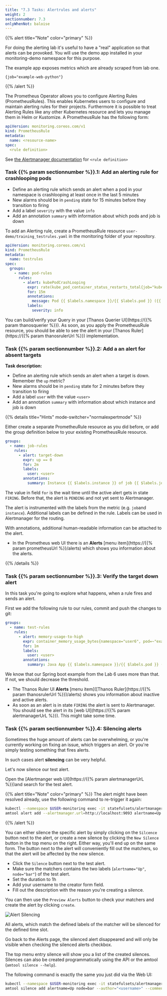 ```yaml
---
title: "7.3 Tasks: Alertrules and alerts"
weight: 2
sectionnumber: 7.3
onlyWhenNot: baloise
---
```


{{% alert title="Note" color="primary" %}}

For doing the alerting lab it's useful to have a "real" application so that alerts can be provoked. You will use the demo app installed in your  monitoring-demo namespace for this purpose.

The example app exposes metrics which are already scraped from lab one.

```promql
{job="example-web-python"}
```

{{% /alert %}}

The Prometheus Operator allows you to configure Alerting Rules (PrometheusRules). This enables Kubernetes users to configure and maintain alerting rules for their projects. Furthermore it is possible to treat Alerting Rules like any other Kubernetes resource and lets you manage them in Helm or Kustomize. A PrometheusRule has the following form:

```yaml
apiVersion: monitoring.coreos.com/v1
kind: PrometheusRule
metadata:
  name: <resource-name>
spec:
  <rule definition>
```

See [the Alertmanager documentation](https://prometheus.io/docs/prometheus/latest/configuration/alerting_rules/) for `<rule definition>`


### Task {{% param sectionnumber %}}.1: Add an alerting rule for crashlooping pods

* Define an alerting rule which sends an alert when a pod in your namespace is crashlooping at least once in the last 5 minutes
* New alarms should be in `pending` state for 15 minutes before they transition to firing
* Add a label `severity` with the value `info`
* Add an annotation `summary` with information about which pods and job is down

To add an Alerting rule, create a PrometheusRule resource `user-demo/training_testrules.yaml` in the monitoring folder of your repository.

```yaml
apiVersion: monitoring.coreos.com/v1
kind: PrometheusRule
metadata:
  name: testrules
spec:
  groups:
    - name: pod-rules
      rules:
        - alert: kubePodCrashLooping
          expr: rate(kube_pod_container_status_restarts_total{job="kube-state-metrics",namespace="<user>-monitoring"}[5m]) * 60 * 5 > 0
          for: 15m
          annotations:
            message: Pod {{ $labels.namespace }}/{{ $labels.pod }} ({{ $labels.container }}) is restarting {{ printf "%.2f" $value }} times / 5 minutes.
          labels:
            severity: info
```

You can build/verify your Query in your [Thanos Querier UI](https://{{% param thanosquerier %}}). As soon, as you apply the PrometheusRule resource, you should be able to see the alert in your [Thanos Ruler](https://{{% param thanosrulerUrl %}}) implementation.


### Task {{% param sectionnumber %}}.2: Add a an alert for absent targets

**Task description:**

* Define an alerting rule which sends an alert when a target is down. Remember the `up` metric?
* New alarms should be in `pending` state for 2 minutes before they transition to firing
* Add a label `user` with the value `<user>`
* Add an annotation `summary` with information about which instance and job is down

{{% details title="Hints" mode-switcher="normalexpertmode" %}}

Either create a separate PrometheuRule resource as you did before, or add the group definition below to your existing PrometheusRule resource.

```yaml
groups:
  - name: job-rules
    rules:
      - alert: target-down
        expr: up == 0
        for: 2m
        labels:
          user: <user>
        annotations:
          summary: Instance {{ $labels.instance }} of job {{ $labels.job }} is down
```

The value in field `for` is the wait time until the active alert gets in state `FIRING`. Before that, the alert is `PENDING` and not yet sent to Alertmanager.

The alert is instrumented with the labels from the metric (e.g. `job`and `instance`). Additional labels can be defined in the rule. Labels can be used in Alertmanager for the routing.

With annotations, additional human-readable information can be attached to the alert.

* In the Prometheus web UI there is an **Alerts** [menu item](https://{{% param prometheusUrl %}}/alerts) which shows you information about the alerts.

{{% /details %}}


### Task {{% param sectionnumber %}}.3: Verify the target down alert

In this task you're going to explore what happens, when a rule fires and sends an alert.

First we add the following rule to our rules, commit and push the changes to git:

```yaml
groups:
  - name: test-rules
    rules:
      - alert: memory-usage-to-high
        expr: container_memory_usage_bytes{namespace="user6", pod=~"example-spring-boot.*", image!="", container!=""} / 1024 / 1004 > 256
        for: 1m
        labels:
          user: <user>
        annotations:
          summary: Java App {{ $labels.namespace }}/{{ $labels.pod }} ({{ $labels.container }}) uses more than 256 Mi Memory
```

We know that our Spring boot example from the Lab 6 uses more than that. If not, we should decrease the threshold.


* The Thanos Ruler UI **Alerts** [menu item]([Thanos Ruler](https://{{% param thanosrulerUrl %}})/alerts) shows you information about inactive and active alerts.
* As soon as an alert is in state `FIRING` the alert is sent to Alertmanager. You should see the alert in its [web UI](https://{{% param alertmanagerUrL %}}). This might take some time.


### Task {{% param sectionnumber %}}.4: Silencing alerts

Sometimes the huge amount of alerts can be overwhelming, or you're currently working on fixing an issue, which triggers an alert. Or you're simply testing something that fires alerts.

In such cases alert **silencing** can be very helpful.

Let's now silence our test alert.

Open the [Alertmanger web UI](https://{{% param alertmanagerUrL %}})and search for the test alert.

{{% alert title="Note" color="primary" %}}
The alert might have been resolved already, use the following command to re-trigger it again:

```bash
kubectl --namespace $USER-monitoring exec -it statefulsets/alertmanager-$USER-alertmanager -c alertmanager -- sh
amtool alert add --alertmanager.url=http://localhost:9093 alertname=Up node=bar namespace=<user>-monitoring
```

{{% /alert %}}

You can either silence the specific alert by simply clicking on the `Silcence` button next to the alert, or create a new silence by clicking the `New Silence` button in the top menu on the right.
Either way, you'll end up on the same form. The button next to the alert will conveniently fill out the matchers, so that the alert will be affected by the new silence.

* Click the `Silence` button next to the test alert.
* Make sure the matchers contains the two labels (`alertname="Up"`, `node="bar"`) of the test alert.
* Set the duration to 1h
* Add your username to the creator form field.
* Fill out the description with the reason you're creating a silence.

You can then use the `Preview Alerts` button to check your matchers and create the alert by clicking `create`.

![Alert Silencing](../alert-new-silence.png)

All alerts, which match the defined labels of the matcher will be silenced for the defined time slot.

Go back to the Alerts page, the silenced alert disappeared and will only be visible when checking the silenced alerts checkbox.

The top menu entry silence will show you a list of the created silences. Silences can also be created programmatically using the API or the amtool (`amtool silence --help`).

The following command is exactly the same you just did via the Web UI:

```bash
kubectl --namespace $USER-monitoring exec -it statefulsets/alertmanager-$USER-alertmanager -c alertmanager -- sh
amtool silence add alertname=Up node=bar --author="<username>" --comment="I'm testing the silences" --alertmanager.url=http://localhost:9093 
```

